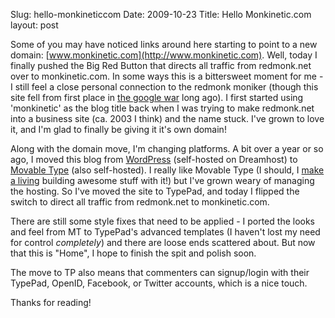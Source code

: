 Slug: hello-monkineticcom
Date: 2009-10-23
Title: Hello Monkinetic.com
layout: post

Some of you may have noticed links around here starting to point to a new domain: [www.monkinetic.com](http://www.monkinetic.com). Well, today I finally pushed the Big Red Button that directs all traffic from redmonk.net over to monkinetic.com. In some ways this is a bittersweet moment for me - I still feel a close personal connection to the redmonk moniker (though this site fell from first place in [the google war](http://www.google.com/search?q=redmonk) long ago). I first started using 'monkinetic' as the blog title back when I was trying to make redmonk.net into a business site (ca. 2003 I think) and the name stuck. I've grown to love it, and I'm glad to finally be giving it it's own domain!

Along with the domain move, I'm changing platforms. A bit over a year or so ago, I moved this blog from [WordPress](http://wordpress.org) (self-hosted on Dreamhost) to [Movable Type](http://movabletype.org) (also self-hosted). I really like Movable Type (I should, I [make a living](http://sixapart.com/services) building awesome stuff with it!) but I've grown weary of managing the hosting. So I've moved the site to TypePad, and today I flipped the switch to direct all traffic from redmonk.net to monkinetic.com.

There are still some style fixes that need to be applied - I ported the looks and feel from MT to TypePad's advanced templates (I haven't lost my need for control *completely*) and there are loose ends scattered about. But now that this is "Home", I hope to finish the spit and polish soon.

The move to TP also means that commenters can signup/login with their TypePad, OpenID, Facebook, or Twitter accounts, which is a nice touch.

Thanks for reading!
